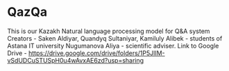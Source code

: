 # QazQa
This is our Kazakh Natural language processing model for Q&A system
Creators - Saken Aldiyar, Quandyq Sultaniyar, Kamiluly Alibek - students of Astana IT university
Nugumanova Aliya - scientific adviser.
Link to Google Drive - https://drive.google.com/drive/folders/1P5JlIM-vSdUDCuSTUSpH0u4wAvxAE6zd?usp=sharing
